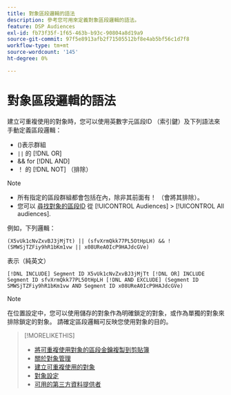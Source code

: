 ```yaml
---
title: 對象區段邏輯的語法
description: 參考您可用來定義對象區段邏輯的語法。
feature: DSP Audiences
exl-id: fb73f35f-1f65-463b-b93c-90804a8d19a9
source-git-commit: 97f5e8913afb2f71505512bf8e4ab5bf56c1d7f8
workflow-type: tm+mt
source-wordcount: '145'
ht-degree: 0%

---
```


# 對象區段邏輯的語法

建立可重複使用的對象時，您可以使用英數字元區段ID （索引鍵）及下列語法來手動定義區段邏輯：

* ()表示群組
* `||` 的 [!DNL OR] <!-- || escaped with backticks so Jenkins doesn't think it's a Markdown table -->
* &amp;&amp; for [!DNL AND]
* ！ 的 [!DNL NOT] （排除）

>[!NOTE]
>
>* 所有指定的區段群組都會包括在內，除非其前面有！ （會將其排除）。
>* 您可以 [尋找對象的區段ID](reusable-audience-clipboard.md) 從 [!UICONTROL Audiences] > [!UICONTROL All audiences].

例如，下列邏輯：

```
(X5vUk1cNvZxvBJ3jMjTt) || (sfvXrmQkk77PL5OtHpLH) && !(SMWSjTZFiy9hR1bKm1vw || x08UReA0IcP9HAJdcGVe)
```

表示（純英文）

```
[!DNL INCLUDE] Segment ID X5vUk1cNvZxvBJ3jMjTt [!DNL OR] INCLUDE Segment ID sfvXrmQkk77PL5OtHpLH [!DNL AND EXCLUDE] (Segment ID SMWSjTZFiy9hR1bKm1vw AND Segment ID x08UReA0IcP9HAJdcGVe)
```

>[!NOTE]
>
>在位置設定中，您可以使用儲存的對象作為明確鎖定的對象，或作為單獨的對象來排除鎖定的對象。 請確定區段邏輯可反映您使用對象的目的。

>[!MORELIKETHIS]
>
>* [將可重複使用對象的區段金鑰複製到剪貼簿](reusable-audience-clipboard.md)
>* [關於對象管理](audience-about.md)
>* [建立可重複使用的對象](reusable-audience-create.md)
>* [對象設定](audience-settings.md)
>* [可用的第三方資料提供者](third-party-data-providers.md)
